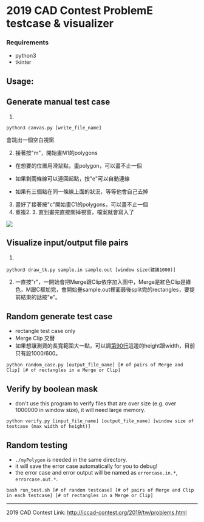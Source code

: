 2019 CAD Contest ProblemE testcase & visualizer
===

### Requirements

- python3
- tkinter

## Usage:


## Generate manual test case 

1. 
```
python3 canvas.py [write_file_name]
```

會跳出一個空白視窗

2. 接著按"m"，開始畫M1的polygons

- 在想要的位置用滑鼠點，畫polygon，可以畫不止一個

- 如果剩兩條線可以連回起點，按"e"可以自動連線

- 如果有三個點在同一條線上面的狀況，等等他會自己去掉

3. 畫好了接著按"c"開始畫C1的polygons，可以畫不止一個
4. 重複2. 3. 直到畫完直接關掉視窗，檔案就會寫入了

![](https://i.imgur.com/fTUwZgU.jpg)

## Visualize input/output file pairs

1. 
```
python3 draw_tk.py sample.in sample.out [window size(建議1000)]
```

2. 一直按"r"，一開始會把Merge跟Clip依序加入圖中，Merge是紅色Clip是綠色，M跟C都加完，會開始疊sample.out裡面最後split完的rectangles，要提前結束的話按"e"。

## Random generate test case

- rectangle test case only
- Merge Clip 交替
- 如果想讓測資的長寬範圍大一點，可以調[第90行](https://github.com/voidism/2019_CAD_Contest_ProblemE-testcase-visualizer/blob/3b90131e1d41a66d8a7f4b2895b3414ff6de360c/random_case.py#L90)這邊的height跟width，目前只有設1000/600。

```
python random_case.py [output_file_name] [# of pairs of Merge and Clip] [# of rectangles in a Merge or Clip]
```

## Verify by boolean mask

- don't use this program to verify files that are over size (e.g. over 1000000 in window size), it will need large memory.

```
python verify.py [input_file_name] [output_file_name] [window size of testcase (max width of height)]
```

## Random testing

- `./myPolygon` is needed in the same directory.
- it will save the error case automatically for you to debug!
- the error case and error output will be named as `errorcase.in.*`, `errorcase.out.*`.

```
bash run_test.sh [# of random testcase] [# of pairs of Merge and Clip in each testcase] [# of rectangles in a Merge or Clip]
```

---
2019 CAD Contest Link: http://iccad-contest.org/2019/tw/problems.html
